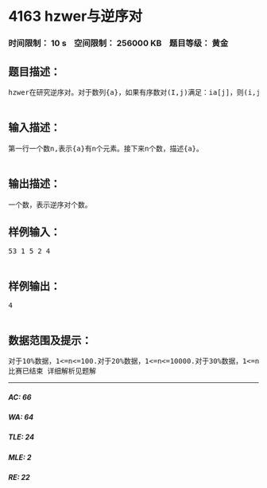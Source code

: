# 4163 hzwer与逆序对   
### 时间限制： 10 s&nbsp;&nbsp;&nbsp;&nbsp;空间限制： 256000 KB&nbsp;&nbsp;&nbsp;&nbsp;题目等级： 黄金  
## 题目描述：  

<pre>
hzwer在研究逆序对。对于数列{a}，如果有序数对(I,j)满足：i<j,a[i]>a[j]，则(i,j)是一对逆序对。给定一个数列{a}，求逆序对个数。输入数据较大，请使用scanf代替cin读入。  

</pre>
  
  
## 输入描述：  

<pre>
第一行一个数n,表示{a}有n个元素。接下来n个数，描述{a}。  

</pre>
  
  
## 输出描述：  

<pre>
一个数，表示逆序对个数。
</pre>
  
  
## 样例输入：  

<pre>
53 1 5 2 4  

</pre>
  
  
## 样例输出：  

<pre>
4  

</pre>
  
  
## 数据范围及提示：  

<pre>
对于10%数据，1<=n<=100.对于20%数据，1<=n<=10000.对于30%数据，1<=n<=100000.对于100%数据，1<=n<=1000000,1<=a[i]<=10^8.tips:我没有想故意卡你们时限。一点这样的意思都没有。你们不要听风就是雨……  
比赛已结束 详细解析见题解
</pre>
  
  
***  

##### AC: 66  
##### WA: 64  
##### TLE: 24  
##### MLE: 2  
##### RE: 22  
